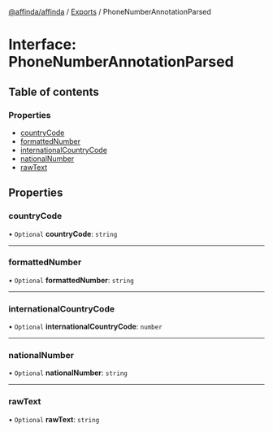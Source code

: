 [@affinda/affinda](../README.md) / [Exports](../modules.md) / PhoneNumberAnnotationParsed

# Interface: PhoneNumberAnnotationParsed

## Table of contents

### Properties

- [countryCode](PhoneNumberAnnotationParsed.md#countrycode)
- [formattedNumber](PhoneNumberAnnotationParsed.md#formattednumber)
- [internationalCountryCode](PhoneNumberAnnotationParsed.md#internationalcountrycode)
- [nationalNumber](PhoneNumberAnnotationParsed.md#nationalnumber)
- [rawText](PhoneNumberAnnotationParsed.md#rawtext)

## Properties

### countryCode

• `Optional` **countryCode**: `string`

___

### formattedNumber

• `Optional` **formattedNumber**: `string`

___

### internationalCountryCode

• `Optional` **internationalCountryCode**: `number`

___

### nationalNumber

• `Optional` **nationalNumber**: `string`

___

### rawText

• `Optional` **rawText**: `string`
